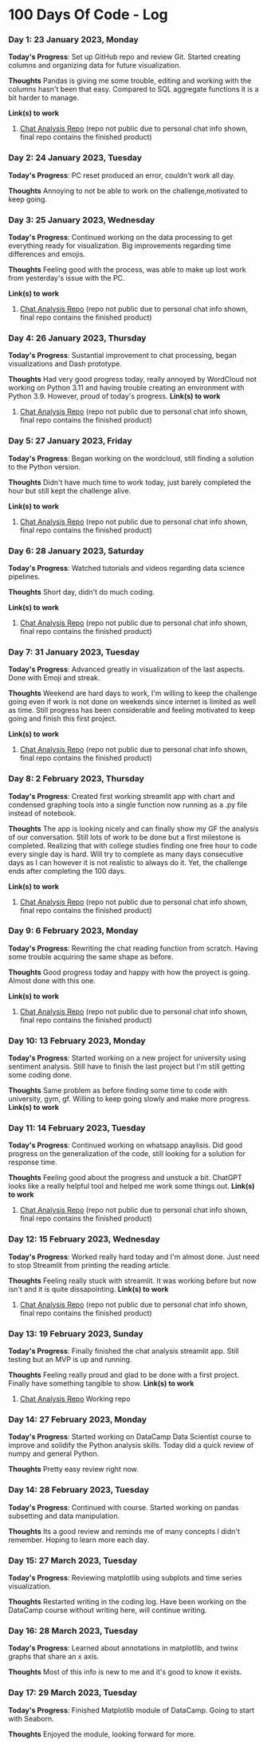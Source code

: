 # 100 Days Of Code - Log

### Day 1: 23 January 2023, Monday

**Today's Progress**: Set up GitHub repo and review Git. Started creating columns and organizing data for future visualization.

**Thoughts** Pandas is giving me some trouble, editing and working with the columns hasn't been that easy. Compared to SQL aggregate functions it is a bit harder to manage.

**Link(s) to work**
1. [Chat Analysis Repo](https://github.com/sloperab/WhatsappChatAnalysis) (repo not public due to personal chat info shown, final repo contains the finished product)

### Day 2: 24 January 2023, Tuesday

**Today's Progress**: PC reset produced an error, couldn't work all day.

**Thoughts** Annoying to not be able to work on the challenge,motivated to keep going.

### Day 3: 25 January 2023, Wednesday

**Today's Progress**: Continued working on the data processing to get everything ready for visualization. Big improvements regarding time differences and emojis.

**Thoughts** Feeling good with the process, was able to make up lost work from yesterday's issue with the PC.

**Link(s) to work**
1. [Chat Analysis Repo](https://github.com/sloperab/WhatsappChatAnalysis) (repo not public due to personal chat info shown, final repo contains the finished product)

### Day 4: 26 January 2023, Thursday

**Today's Progress**: Sustantial improvement to chat processing, began visualizations and Dash prototype.

**Thoughts** Had very good progress today, really annoyed by WordCloud not working on Python 3.11 and having trouble creating an environment with Python 3.9. However, proud of today's progress.
**Link(s) to work**
1. [Chat Analysis Repo](https://github.com/sloperab/WhatsappChatAnalysis) (repo not public due to personal chat info shown, final repo contains the finished product)


### Day 5: 27 January 2023, Friday

**Today's Progress**: Began working on the wordcloud, still finding a solution to the Python version.

**Thoughts** Didn't have much time to work today, just barely completed the hour but still kept the challenge alive.

**Link(s) to work**
1. [Chat Analysis Repo](https://github.com/sloperab/WhatsappChatAnalysis) (repo not public due to personal chat info shown, final repo contains the finished product)

### Day 6: 28 January 2023, Saturday

**Today's Progress**: Watched tutorials and videos regarding data science pipelines.

**Thoughts** Short day, didn't do much coding.

**Link(s) to work**
1. [Chat Analysis Repo](https://github.com/sloperab/WhatsappChatAnalysis) (repo not public due to personal chat info shown, final repo contains the finished product)

### Day 7: 31 January 2023, Tuesday

**Today's Progress**: Advanced greatly in visualization of the last aspects. Done with Emoji and streak.

**Thoughts** Weekend are hard days to work, I'm willing to keep the challenge going even if work is not done on weekends since internet is limited as well as time. Still progress has been considerable and feeling motivated to keep going and finish this first project.

**Link(s) to work**
1. [Chat Analysis Repo](https://github.com/sloperab/WhatsappChatAnalysis) (repo not public due to personal chat info shown, final repo contains the finished product)

### Day 8: 2 February 2023, Thursday

**Today's Progress**: Created first working streamlit app with chart and condensed graphing tools into a single function now running as a .py file instead of notebook.

**Thoughts** The app is looking nicely and can finally show my GF the analysis of our conversation. Still lots of work to be done but a first milestone is completed.
Realizing that with college studies finding one free hour to code every single day is hard. Will try to complete as many days consecutive days as I can however it is not realistic to always do it. Yet, the challenge ends after completing the 100 days.

**Link(s) to work**
1. [Chat Analysis Repo](https://github.com/sloperab/WhatsappChatAnalysis) (repo not public due to personal chat info shown, final repo contains the finished product)

### Day 9: 6 February 2023, Monday

**Today's Progress**: Rewriting the chat reading function from scratch. Having some trouble acquiring the same shape as before.

**Thoughts** Good progress today and happy with how the proyect is going. Almost done with this one.

**Link(s) to work**
1. [Chat Analysis Repo](https://github.com/sloperab/WhatsappChatAnalysis) (repo not public due to personal chat info shown, final repo contains the finished product)


### Day 10: 13 February 2023, Monday

**Today's Progress**: Started working on a new project for university using sentiment analysis. Still have to finish the last project but I'm still getting some coding done.

**Thoughts** Same problem as before finding some time to code with university, gym, gf. Willing to keep going slowly and make more progress.
**Link(s) to work**

### Day 11: 14 February 2023, Tuesday

**Today's Progress**: Continued working on whatsapp anaylisis. Did good progress on the generalization of the code, still looking for a solution for response time.

**Thoughts** Feeling good about the progress and unstuck a bit. ChatGPT looks like a really helpful tool and helped me work some things out.
**Link(s) to work**
1. [Chat Analysis Repo](https://github.com/sloperab/WhatsappChatAnalysis) (repo not public due to personal chat info shown, final repo contains the finished product)

### Day 12: 15 February 2023, Wednesday

**Today's Progress**: Worked really hard today and I'm almost done. Just need to stop Streamlit from printing the reading article.

**Thoughts** Feeling really stuck with streamlit. It was working before but now isn't and it is quite dissapointing.
**Link(s) to work**
1. [Chat Analysis Repo](https://github.com/sloperab/WhatsappChatAnalysis) (repo not public due to personal chat info shown, final repo contains the finished product)

### Day 13: 19 February 2023, Sunday

**Today's Progress**: Finally finished the chat analysis streamlit app. Still testing but an MVP is up and running.

**Thoughts** Feeling really proud and glad to be done with a first project. Finally have something tangible to show.
**Link(s) to work**
1. [Chat Analysis Repo](https://github.com/sloperab/WhatsappDash) Working repo

### Day 14: 27 February 2023, Monday

**Today's Progress**: Started working on DataCamp Data Scientist course to improve and solidify the Python analysis skills. Today did a quick review of numpy and general Python.

**Thoughts** Pretty easy review right now. 



### Day 14: 28 February 2023, Tuesday

**Today's Progress**: Continued with course. Started working on pandas subsetting and data manipulation.

**Thoughts** Its a good review and reminds me of many concepts I didn't remember. Hoping to learn more each day.


### Day 15: 27 March 2023, Tuesday

**Today's Progress**: Reviewing matplotlib using subplots and time series visualization.

**Thoughts** Restarted writing in the coding log. Have been working on the DataCamp course without writing here, will continue writing.

### Day 16: 28 March 2023, Tuesday

**Today's Progress**: Learned about annotations in matplotlib, and twinx graphs that share an x axis.

**Thoughts** Most of this info is new to me and it's good to know it exists.

### Day 17: 29 March 2023, Tuesday

**Today's Progress**: Finished Matplotlib module of DataCamp. Going to start with Seaborn.

**Thoughts** Enjoyed the module, looking forward for more.

